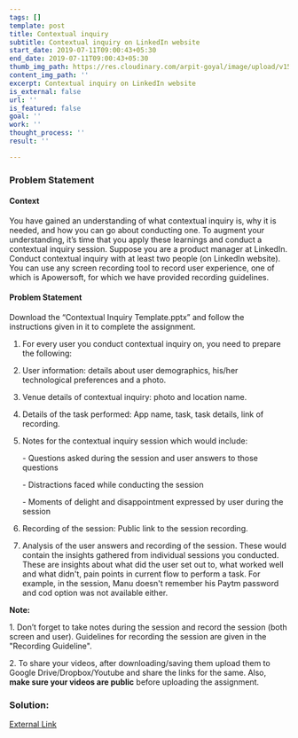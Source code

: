 ```yaml
---
tags: []
template: post
title: Contextual inquiry
subtitle: Contextual inquiry on LinkedIn website
start_date: 2019-07-11T09:00:43+05:30
end_date: 2019-07-11T09:00:43+05:30
thumb_img_path: https://res.cloudinary.com/arpit-goyal/image/upload/v1562772588/3.jpg
content_img_path: ''
excerpt: Contextual inquiry on LinkedIn website
is_external: false
url: ''
is_featured: false
goal: ''
work: ''
thought_process: ''
result: ''

---
```

### Problem Statement

#### Context

You have gained an understanding of what contextual inquiry is, why it is needed, and how you can go about conducting one. To augment your understanding, it’s time that you apply these learnings and conduct a contextual inquiry session. Suppose you are a product manager at LinkedIn. Conduct contextual inquiry with at least two people (on LinkedIn website). You can use any screen recording tool to record user experience, one of which is Apowersoft, for which we have provided recording guidelines.

#### Problem Statement

Download the “Contextual Inquiry Template.pptx” and follow the instructions given in it to complete the assignment.

1. For every user you conduct contextual inquiry on, you need to prepare the following:
2. User information: details about user demographics, his/her technological preferences and a photo.
3. Venue details of contextual inquiry: photo and location name.
4. Details of the task performed: App name, task, task details, link of recording.
5. Notes for the contextual inquiry session which would include:

   \- Questions asked during the session and user answers to those questions

   \- Distractions faced while conducting the session

   \- Moments of delight and disappointment expressed by user during the session
6. Recording of the session: Public link to the session recording.
7. Analysis of the user answers and recording of the session. These would contain the insights gathered from individual sessions you conducted. These are insights about what did the user set out to, what worked well and what didn't, pain points in current flow to perform a task. For example, in the session, Manu doesn't remember his Paytm password and cod option was not available either.

**Note:**

1\. Don’t forget to take notes during the session and record the session (both screen and user). Guidelines for recording the session are given in the "Recording Guideline".

2\. To share your videos, after downloading/saving them upload them to Google Drive/Dropbox/Youtube and share the links for the same. Also, **make sure your videos are public** before uploading the assignment.

### Solution:

[External Link](https://drive.google.com/open?id=1E9dIw_dJ9l0NNweY2d-iaN8xaD1FJFzR "Google Drive link to slides")